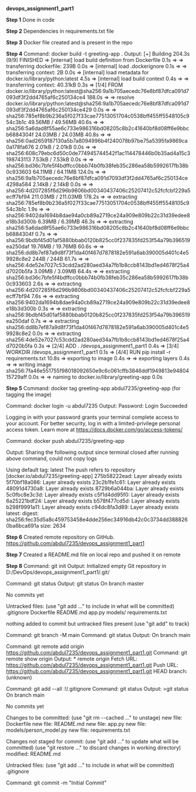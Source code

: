 **devops_assignment1_part1**


**Step 1**
Done in code

**Step 2**
Dependencies in requirements.txt file

**Step 3**
Docker file created and is present in the repo

**Step 4**
Command: docker build -t greeting-app .
Output: [+] Building 204.3s (9/9) FINISHED
 => [internal] load build definition from Dockerfile                                                               0.1s
 => => transferring dockerfile: 239B                                                                               0.0s
 => [internal] load .dockerignore                                                                                  0.1s
 => => transferring context: 2B                                                                                    0.0s
 => [internal] load metadata for docker.io/library/python:latest                                                   4.5s
 => [internal] load build context                                                                                  0.4s
 => => transferring context: 40.31kB                                                                               0.3s
 => [1/4] FROM docker.io/library/python:latest@sha256:9a1b705aecedc76e8bf87dfca091d7093df3f2dd4765af6c250134ce4  188.0s
 => => resolve docker.io/library/python:latest@sha256:9a1b705aecedc76e8bf87dfca091d7093df3f2dd4765af6c250134ce429  0.0s
 => => sha256:785ef8b9b236a5f027f33cae77513051704c0538bff455ff5548105c954c3b1c 49.56MB / 49.56MB                  40.6s
 => => sha256:5a6dad8f55ae6c733e986316bd08205c8b2c41640bf8d08ff6e9bbcb6884304f 24.03MB / 24.03MB                  40.8s
 => => sha256:0ad2659187130a5b7a8094996b4f240078b97be75a5395fa9869ca0a178fa676 2.01kB / 2.01kB                     0.0s
 => => sha256:608c79ebc6d50c0de774945744542f1ac114478446b0b35ad4a15c3198743113 7.53kB / 7.53kB                     0.0s
 => => sha256:bd36c7bfe5f4bdffcc0bbb74b0fb38feb35c286ea58b5992617fb38b0c933603 64.11MB / 64.11MB                 124.0s
 => => sha256:9a1b705aecedc76e8bf87dfca091d7093df3f2dd4765af6c250134ce4298a584 2.14kB / 2.14kB                     0.0s
 => => sha256:4d207285f6d296b9806bd00340437406c25207412c52fcfcbf229a5ecff7bf94 211.03MB / 211.03MB               178.2s
 => => extracting sha256:785ef8b9b236a5f027f33cae77513051704c0538bff455ff5548105c954c3b1c                          1.9s
 => => sha256:9402da1694b8dae94a0cb89a2719ce24a909e809b22c31d39edee8e18b3d300b 6.39MB / 6.39MB                    46.3s
 => => extracting sha256:5a6dad8f55ae6c733e986316bd08205c8b2c41640bf8d08ff6e9bbcb6884304f                          0.7s
 => => sha256:9bdbf45d01af5880bbab0120b825cc0f237835fd253f54a79b396519ea250daf 19.76MB / 19.76MB                  60.6s
 => => sha256:dd8b7ef87a9d8f73f1da40f467d7878182e591a6ab390005d401c4e59928c8e2 244B / 244B                        61.7s
 => => sha256:4de52e7027c53cdd2ad280aed34a7fb1b8ccb8143bd1ed4678f25a4d7020b5fa 3.09MB / 3.09MB                    64.4s
 => => extracting sha256:bd36c7bfe5f4bdffcc0bbb74b0fb38feb35c286ea58b5992617fb38b0c933603                          2.6s
 => => extracting sha256:4d207285f6d296b9806bd00340437406c25207412c52fcfcbf229a5ecff7bf94                          7.6s
 => => extracting sha256:9402da1694b8dae94a0cb89a2719ce24a909e809b22c31d39edee8e18b3d300b                          0.3s
 => => extracting sha256:9bdbf45d01af5880bbab0120b825cc0f237835fd253f54a79b396519ea250daf                          0.7s
 => => extracting sha256:dd8b7ef87a9d8f73f1da40f467d7878182e591a6ab390005d401c4e59928c8e2                          0.0s
 => => extracting sha256:4de52e7027c53cdd2ad280aed34a7fb1b8ccb8143bd1ed4678f25a4d7020b5fa                          0.3s
 => [2/4] ADD . /devops_assignment1_part1                                                                          0.4s
 => [3/4] WORKDIR /devops_assignment1_part1                                                                        0.1s
 => [4/4] RUN pip install -r requirements.txt                                                                     10.8s
 => exporting to image                                                                                             0.4s
 => => exporting layers                                                                                            0.4s
 => => writing image sha256:7fa46e551755f98018092650e9c6c061cffb3846ddf1949813e9480415729aff                       0.0s
 => => naming to docker.io/library/greeting-app                                                                    0.0s



**Step 5**
Command: docker tag greeting-app abdul7235/greeting-app  (for tagging the image)


Command: docker login -u abdul7235
Output: Password:
Login Succeeded

Logging in with your password grants your terminal complete access to your account.
For better security, log in with a limited-privilege personal access token. Learn more at https://docs.docker.com/go/access-tokens/


Command: docker push abdul7235/greeting-app

Output: Sharing the following output since terminal closed after running above command, could not copy logs

Using default tag: latest
The push refers to repository [docker.io/abdul7235/greeting-app]
275b58222ead: Layer already exists
5f70bf18a086: Layer already exists
23c2b1fe1c61: Layer already exists
48091d4730a8: Layer already exists
8729b6a044ba: Layer already exists
5c0fbc8e3c3d: Layer already exists
c5f1d4dd95f0: Layer already exists
6a25221bdf24: Layer already exists
b578f477cd5d: Layer already exists
b298f9991a11: Layer already exists
c94dc8fa3d89: Layer already exists
latest: digest: sha256:fec35d5a8c459753458e4dde256ec34916db42c0c3734dd3888260ba6bca691a size: 2634


**Step 6**
Created remote repository on GitHub.
https://github.com/abdul7235/devops_assignment1_part1

**Step 7**
Created a README.md file on local repo and pushed it on remote

**Step 8**
Command: git init
Output: Initialized empty Git repository in D:/DevOps/devops_assignment1_part1/.git/

Command: git status
Output: git status
On branch master

No commits yet

Untracked files:
  (use "git add <file>..." to include in what will be committed)
        .gitignore
        Dockerfile
        README.md
        app.py
        models/
        requirements.txt

nothing added to commit but untracked files present (use "git add" to track)

Command: git branch -M main
Command: git status
Output: On branch main

Command: git remote add origin https://github.com/abdul7235/devops_assignment1_part1.git
Command: git remote show origin
Output: * remote origin
  Fetch URL: https://github.com/abdul7235/devops_assignment1_part1.git
  Push  URL: https://github.com/abdul7235/devops_assignment1_part1.git
  HEAD branch: (unknown)

Command: git add --all :!/.gitignore
Command: git status
Output: >git status
On branch main

No commits yet

Changes to be committed:
  (use "git rm --cached <file>..." to unstage)
        new file:   Dockerfile
        new file:   README.md
        new file:   app.py
        new file:   models/person_model.py
        new file:   requirements.txt

Changes not staged for commit:
  (use "git add <file>..." to update what will be committed)
  (use "git restore <file>..." to discard changes in working directory)
        modified:   README.md

Untracked files:
  (use "git add <file>..." to include in what will be committed)
        .gitignore


Command: git commit -m "Initial Commit"

